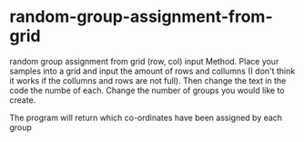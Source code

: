 # random-group-assignment-from-grid
random group assignment from grid (row, col) input
Method. Place your samples into a grid and input the amount of rows and collumns (I don't think it works if the collumns and rows are not full). Then change the text in the code the numbe of each. 
Change the number of groups you would like to create.

The program will return which co-ordinates have been assigned by each group
